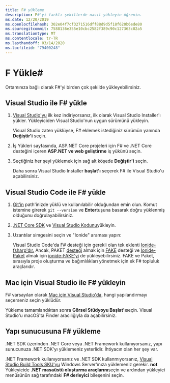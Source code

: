 ```yaml
---
title: F# yükleme
description: F#'yi farklı şekillerde nasıl yükleyin öğrenin.
ms.date: 12/20/2019
ms.openlocfilehash: 302e04f7cf3271516dff88d9d5f18f620b6ede80
ms.sourcegitcommit: 7588136e355e10cbc2582f389c90c127363c02a5
ms.translationtype: MT
ms.contentlocale: tr-TR
ms.lasthandoff: 03/14/2020
ms.locfileid: "79400248"
---
```

# <a name="install-f"></a>F Yükle\#

Ortamınıza bağlı olarak F#'yi birden çok şekilde yükleyebilirsiniz.

## <a name="install-f-with-visual-studio"></a>Visual Studio ile F# yükle

1. [Visual Studio'yu](https://visualstudio.microsoft.com/downloads/?utm_medium=microsoft&utm_source=docs.microsoft.com&utm_campaign=inline+link&utm_content=download+vs2019) ilk kez indiriyorsanız, ilk olarak Visual Studio Installer'ı yükler. Yükleyiciden Visual Studio'nun uygun sürümünü yükleyin.

   Visual Studio zaten yüklüyse, F# eklemek istediğiniz sürümün yanında **Değiştir'i** seçin.

2. İş Yükleri sayfasında, ASP.NET Core projeleri için F# ve .NET Core desteğini içeren **ASP.NET ve web geliştirme** iş yükünü seçin.

3. Seçtiğiniz her şeyi yüklemek için sağ alt köşede **Değiştir'i** seçin.

   Daha sonra Visual Studio Installer **başlat'ı** seçerek F# ile Visual Studio'u açabilirsiniz.

## <a name="install-f-with-visual-studio-code"></a>Visual Studio Code ile F# yükle

1. [Git'in](https://git-scm.com/download) path'inizde yüklü ve kullanılabilir olduğundan emin olun. Komut istemine girerek `git --version` ve **Enter**tuşuna basarak doğru yüklenmiş olduğunu doğrulayabilirsiniz.

2. [.NET Core SDK](https://dotnet.microsoft.com/download) ve [Visual Studio Kodunu](https://code.visualstudio.com)yükleyin.

3. Uzantılar simgesini seçin ve "Ionide" araması yapın:

   Visual Studio Code'da F# desteği için gerekli olan tek eklenti [Ionide-fsharp'dır.](https://marketplace.visualstudio.com/items?itemName=Ionide.Ionide-fsharp) Ancak, PAKET [desteği](https://fsprojects.github.io/Paket/) almak için [FAKE](https://fake.build/) desteği ve [Ionide-Paket](https://marketplace.visualstudio.com/items?itemName=Ionide.Ionide-Paket) almak için [ionide-FAKE'yi](https://marketplace.visualstudio.com/items?itemName=Ionide.Ionide-FAKE) de yükleyebilirsiniz. FAKE ve Paket, sırasıyla proje oluşturma ve bağımlılıkları yönetmek için ek F# topluluk araçlarıdır.

## <a name="install-f-with-visual-studio-for-mac"></a>Mac için Visual Studio ile F# yükleyin

F# varsayılan olarak [Mac için Visual Studio'da](https://visualstudio.microsoft.com/vs/mac/?utm_medium=microsoft&utm_source=docs.microsoft.com&utm_campaign=inline+link), hangi yapılandırmayı seçerseniz seçin yüklüdür.

Yükleme tamamlandıktan sonra **Görsel Stüdyoyu Başlat'ı**seçin. Visual Studio'u macOS'ta Finder aracılığıyla da açabilirsiniz.

## <a name="install-f-on-a-build-server"></a>Yapı sunucusuna F# yükleme

.NET SDK üzerinden .NET Core veya .NET Framework kullanıyorsanız, yapı sunucunuza .NET SDK'yı yüklemeniz yeterlidir. İhtiyacın olan her şey var.

.NET Framework kullanıyorsanız ve .NET SDK kullanmıyorsanız, [Visual Studio Build Tools SKU'yu](https://visualstudio.microsoft.com/thank-you-downloading-visual-studio/?sku=BuildTools&rel=16) Windows Server'ınıza yüklemeniz gerekir. **not** Yükleyicide **.NET masaüstü oluşturma araçlarını**seçin ve ardından yükleyici menüsünün sağ tarafındaki **F# derleyici** bileşenini seçin.
